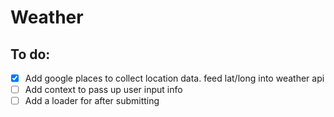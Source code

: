 # Weather

## To do:

- [x] Add google places to collect location data. feed lat/long into weather api
- [ ] Add context to pass up user input info
- [ ] Add a loader for after submitting